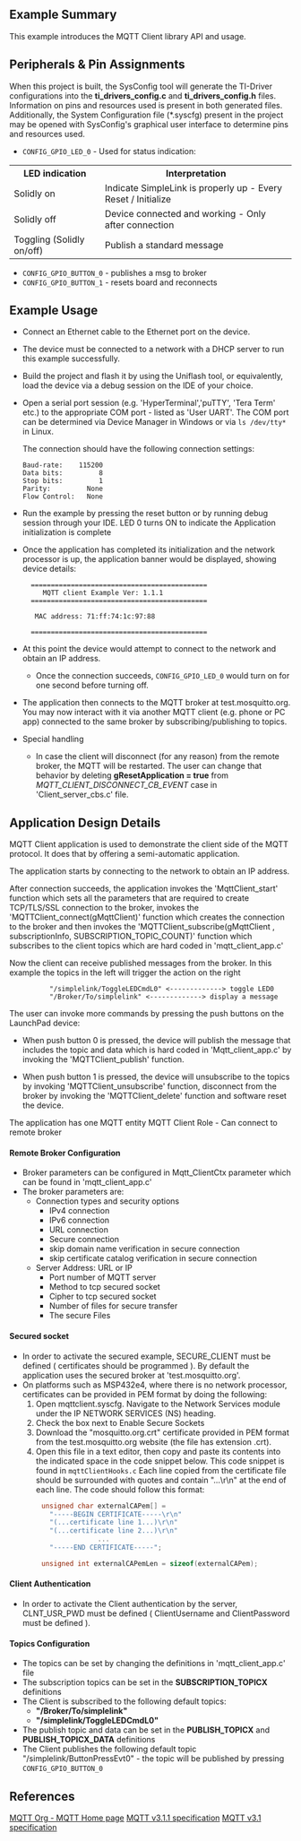 ## Example Summary

This example introduces the MQTT Client library API and usage.

## Peripherals & Pin Assignments

When this project is built, the SysConfig tool will generate the TI-Driver
configurations into the __ti_drivers_config.c__ and __ti_drivers_config.h__
files. Information on pins and resources used is present in both generated
files. Additionally, the System Configuration file (\*.syscfg) present in the
project may be opened with SysConfig's graphical user interface to determine
pins and resources used.

* `CONFIG_GPIO_LED_0` - Used for status indication:

<table>
  <tr>
    <th>LED indication</th>
    <th>Interpretation</th>
  </tr>
  <tr>
    <td>Solidly on</td>
    <td>Indicate SimpleLink is properly up - Every Reset / Initialize</td>
  </tr>
  <tr>
    <td>Solidly off</td>
    <td>Device connected and working - Only after connection</td>
  </tr>
  <tr>
    <td>Toggling (Solidly on/off)</td>
    <td>Publish a standard message</td>
  </tr>
</table>

* `CONFIG_GPIO_BUTTON_0` - publishes a msg to broker
* `CONFIG_GPIO_BUTTON_1` - resets board and reconnects

## Example Usage

* Connect an Ethernet cable to the Ethernet port on the device.

* The device must be connected to a network with a DHCP server to run this
example successfully.

* Build the project and flash it by using the Uniflash tool, or equivalently, load the device via a debug session on the IDE of your choice.

* Open a serial port session (e.g. 'HyperTerminal','puTTY', 'Tera Term' etc.) to the appropriate COM port - listed as 'User UART'.
The COM port can be determined via Device Manager in Windows or via `ls /dev/tty*` in Linux.

  The connection should have the following connection settings:

      Baud-rate:    115200
      Data bits:         8
      Stop bits:         1
      Parity:         None
      Flow Control:   None


* Run the example by pressing the reset button or by running debug session through your IDE.
 LED 0 turns ON to indicate the Application initialization is complete

* Once the application has completed its initialization and the network processor is up,
  the application banner would be displayed, showing device details:

        ============================================
           MQTT client Example Ver: 1.1.1
        ============================================

         MAC address: 71:ff:74:1c:97:88

        ============================================


* At this point the device would attempt to connect to the network and obtain an IP address.
  * Once the connection succeeds, `CONFIG_GPIO_LED_0` would turn on for one second before turning off.

* The application then connects to the MQTT broker at test.mosquitto.org. You may now interact with it via another MQTT client (e.g. phone or PC app) connected to the same broker by subscribing/publishing to topics.

* Special handling
    - In case the client will disconnect (for any reason) from the remote broker, the MQTT will be restarted.
    The user can change that behavior by deleting **gResetApplication = true** from *MQTT\_CLIENT\_DISCONNECT\_CB\_EVENT* case in 'Client\_server\_cbs.c' file.

## Application Design Details

MQTT Client application is used to demonstrate the client side of the MQTT protocol.
It does that by offering a semi-automatic application.

The application starts by connecting to the network to obtain an IP address.

After connection succeeds, the application invokes the 'MqttClient\_start' function which sets all the parameters that are required to create TCP/TLS/SSL connection to the broker, invokes the 'MQTTClient\_connect(gMqttClient)' function which creates the connection to the broker and then
invokes the 'MQTTClient_subscribe(gMqttClient , subscriptionInfo, SUBSCRIPTION\_TOPIC\_COUNT)' function which subscribes to the client topics which are hard coded in 'mqtt\_client\_app.c'

Now the client can receive published messages from the broker.
In this example the topics in the left will trigger the action on the right

              "/simplelink/ToggleLEDCmdL0" <-------------> toggle LED0
              "/Broker/To/simplelink" <-------------> display a message


The user can invoke more commands by pressing the push buttons on the LaunchPad device:

* When push button 0 is pressed, the device will publish the message that includes the topic and data which is hard coded in 'Mqtt\_client\_app.c' by invoking the 'MQTTClient\_publish' function.

* When push button 1 is pressed, the device will unsubscribe to the topics by invoking 'MQTTClient\_unsubscribe' function, disconnect from the broker by invoking the 'MQTTClient\_delete' function and software reset the device.

The application has one MQTT entity
MQTT Client Role - Can connect to remote broker

#### Remote Broker Configuration
  - Broker parameters can be configured in Mqtt\_ClientCtx parameter which can be found in 'mqtt\_client\_app.c'
  - The broker parameters are:
    - Connection types and security options
      - IPv4 connection
      - IPv6 connection
      - URL connection
      - Secure connection
      - skip domain name verification in secure connection
      - skip certificate catalog verification in secure connection
    - Server Address: URL or IP
      - Port number of MQTT server
      - Method to tcp secured socket
      - Cipher to tcp secured socket
      - Number of files for secure transfer
      - The secure Files

#### Secured socket
  - In order to activate the secured example, SECURE\_CLIENT must be defined  ( certificates should be programmed ). By default the application uses the secured broker at 'test.mosquitto.org'.
  - On platforms such as MSP432e4, where there is no network processor, certificates can be provided in PEM format by doing the following:
     1. Open mqttclient.syscfg. Navigate to the Network Services module under
     the IP NETWORK SERVICES (NS) heading.
     2. Check the box next to Enable Secure Sockets
     3. Download the "mosquitto.org.crt" certificate provided in PEM format from the test.mosquitto.org website (the file has extension .crt).
     4. Open this file in a text editor, then copy and paste its contents into the indicated space in the code snippet below. This code snippet is found in `mqttClientHooks.c`
        Each line copied from the certificate file should be surrounded with quotes and contain "...\r\n" at the end of each line. The code should follow this format:
```c
        unsigned char externalCAPem[] =
          "-----BEGIN CERTIFICATE-----\r\n"
          "(...certificate line 1...)\r\n"
          "(...certificate line 2...)\r\n"
                      ...
          "-----END CERTIFICATE-----";

        unsigned int externalCAPemLen = sizeof(externalCAPem);
```


#### Client Authentication
  - In order to activate the Client authentication by the server, CLNT\_USR\_PWD must be defined  ( ClientUsername and ClientPassword must be defined ).

#### Topics Configuration
  - The topics can be set by changing the definitions in 'mqtt\_client\_app.c' file
  - The subscription topics can be set in the **SUBSCRIPTION\_TOPICX** definitions
  - The Client is subscribed to the following default topics:
      - **"/Broker/To/simplelink"**
      - **"/simplelink/ToggleLEDCmdL0"**
  - The publish topic and data can be set in the **PUBLISH\_TOPICX** and **PUBLISH\_TOPICX\_DATA** definitions
  - The Client publishes the following default topic "/simplelink/ButtonPressEvt0" -
      the topic will be published by pressing `CONFIG_GPIO_BUTTON_0`

## References

[MQTT Org - MQTT Home page](http://mqtt.org/documentation)
[MQTT v3.1.1 specification](http://docs.oasis-open.org/mqtt/mqtt/v3.1.1/os/mqtt-v3.1.1-os.html)
[MQTT v3.1 specification](http://www.ibm.com/developerworks/webservices/library/ws-mqtt/index.html)
